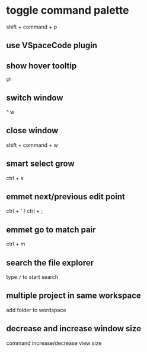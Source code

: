 # toggle command palette

shift + command + p

## use VSpaceCode plugin

## show hover tooltip

`gh`

## switch window

^ w

## close window

shift + command + w

## smart select grow

ctrl + s

## emmet next/previous edit point

ctrl + ' / ctrl + ;

## emmet go to match pair

ctrl + m

## search the file explorer

type `/` to start search

## multiple project in same workspace

add folder to wordspace

## decrease and increase window size

command increase/decrease view size

